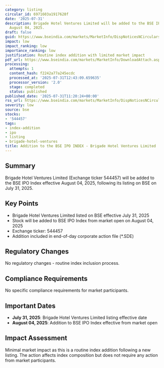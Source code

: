 ```yaml
---
category: listing
circular_id: 6971603a1917628f
date: '2025-07-31'
description: Brigade Hotel Ventures Limited will be added to the BSE IPO Index effective
  August 04, 2025.
draft: false
guid: https://www.bseindia.com/markets/MarketInfo/DispNoticesNCirculars.aspx?Noticeid={D6D6998F-8AE1-4983-92A8-8CE6C8D27622}&noticeno=20250731-13&dt=07/31/2025&icount=13&totcount=16&flag=0
impact: low
impact_ranking: low
importance_ranking: low
justification: Routine index addition with limited market impact
pdf_url: https://www.bseindia.com/markets/MarketInfo/DownloadAttach.aspx?id=20250731-13&attachedId=
processing:
  attempts: 1
  content_hash: f2242a77a245ecdc
  processed_at: '2025-07-31T12:43:09.659635'
  processor_version: '2.0'
  stage: completed
  status: published
published_date: '2025-07-31T11:20:24+00:00'
rss_url: https://www.bseindia.com/markets/MarketInfo/DispNoticesNCirculars.aspx?Noticeid={D6D6998F-8AE1-4983-92A8-8CE6C8D27622}&noticeno=20250731-13&dt=07/31/2025&icount=13&totcount=16&flag=0
severity: low
source: bse
stocks:
- '544457'
tags:
- index-addition
- ipo
- listing
- brigade-hotel-ventures
title: Addition to the BSE IPO INDEX - Brigade Hotel Ventures Limited
---
```


## Summary

Brigade Hotel Ventures Limited (Exchange ticker 544457) will be added to the BSE IPO Index effective August 04, 2025, following its listing on BSE on July 31, 2025.

## Key Points

- Brigade Hotel Ventures Limited listed on BSE effective July 31, 2025
- Stock will be added to BSE IPO Index from market open on August 04, 2025
- Exchange ticker: 544457
- Addition included in end-of-day corporate action file (*.SDE)

## Regulatory Changes

No regulatory changes - routine index inclusion process.

## Compliance Requirements

No specific compliance requirements for market participants.

## Important Dates

- **July 31, 2025**: Brigade Hotel Ventures Limited listing effective date
- **August 04, 2025**: Addition to BSE IPO Index effective from market open

## Impact Assessment

Minimal market impact as this is a routine index addition following a new listing. The action affects index composition but does not require any action from market participants.